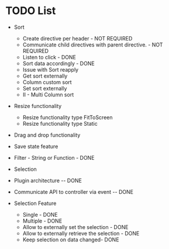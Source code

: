 TODO List
========

- Sort
   - Create directive per header - NOT REQUIRED 
   - Communicate child directives with parent directive. - NOT REQUIRED
   - Listen to click - DONE
   - Sort data accordingly - DONE
   - Issue with Sort reapply
   - Get sort externally
   - Column custom sort
   - Set sort externally
   - II - Multi Column sort
- Resize functionality
   - Resize functionality type FitToScreen
   - Resize functionality type Static
- Drag and drop functionality
- Save state feature


- Filter - String or Function - DONE
- Selection
- Plugin architecture -- DONE
- Communicate API to controller via event -- DONE

- Selection Feature
    - Single - DONE
    - Multiple - DONE
    - Allow to externally set the selection - DONE
    - Allow to externally retrieve the selection - DONE
    - Keep selection on data changed- DONE 
